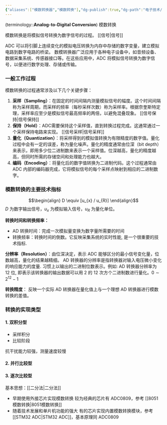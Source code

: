 ```yaml
---
{"aliases":["模数转换器","模数转换"],"dg-publish":true,"dg-path":"电子技术/数字电路/ADC.md","tags":["Circuit","Transform"],"permalink":"/电子技术/数字电路/ADC/","dgPassFrontmatter":true,"noteIcon":"","created":"2024-10-04T18:47:42.710+08:00","updated":"2024-10-29T16:38:45.363+08:00"}
---
```


(terminology::**Analog-to-Digital Conversion**)  模数转换

模数转换是将模拟信号转换为数字信号的过程。  [[信号\|信号]]

ADC 可以将引脚上连续变化的模拟电压转换为内存中存储的数字变量，建立模拟电路到数字电路的桥梁。
数模转换器广泛应用于各种电子设备中，如音频设备、数据采集系统、传感器接口等。在这些应用中，ADC 将模拟信号转换为数字信号，以便进行数字处理、存储或传输。

### 一般工作过程
模数转换的过程通常涉及以下几个关键步骤：
1. **采样（Sampling）**：在固定的时间间隔内测量模拟信号的幅度。这个时间间隔称为采样周期，而采样的频率（每秒采样次数）称为采样率。根据奈奎斯特定理，采样率应至少是模拟信号最高频率的两倍，以避免混叠现象。  [[信号保持\|信号保持]]
2. **保持（Hold）**：ADC需要保持这个采样值，直到转换过程完成。这通常通过一个采样保持电路来实现。  [[信号采样\|信号采样]]
3. **量化（Quantization）**：将采样得到的模拟值转换为有限精度的数字值。量化过程中会有一定的误差，称为量化噪声。量化的精度通常由位深（bit depth）来表示，即用多少位二进制数来表示一个采样值。位深越高，量化的精度越高，但同时所需的存储空间和处理能力也越大。
4. **编码（Encoding）**：将量化后的数字值转换为二进制代码。这个过程通常由 ADC 内部的编码器完成，它将模拟信号的每个采样点映射到相应的二进制数字。

### 模数转换的主要技术指标
$$\begin{align}
D \equiv [u_{x} / u_{R}]
\end{align}$$
$D$ 为数字输出信号，$u_{x}$ 为模拟输入信号，$u_{R}$ 为量化单位。

**转换时间和转换频率：**
- AD 转换时间：完成一次模拟量变换为数字量所需要的时间
- 转换频率：转换时间的倒数。它反映采集系统的实时性能, 是一个很重要的技术指标.

**分辨率（Resolution）**：由位深决定，表示 ADC 能够区分的最小信号变化量，位数越高，量化的结果越精细。 AD 转换器的分辨率是指转换器对输入电压微小变化的响应能力的度量. 习惯上以输出的二进制位数表示。例如: AD 转换器分辨率为 12 位, 即表示该转换器的输出数据可以用 2 的 12 次方个二进制数进行量化。$0\sim 2^{12}-1$

**转换精度**： 反映一个实际 AD 转换器在量化值上与一个理想 AD 转换器进行模数转换的差值。

### 转换的实现类型
#### 1. 双积分型
- 采样积分
- 比较阶段

抗干扰能力较强，测量速度较慢

#### 2. 并行比较型

#### 3. 逐次比较型
基本思想：[[二分法\|二分法]]
- 早期使用外接芯片实现模数转换
	较为经典的芯片有 ADC0809，参考 [[8051模数转换\|8051模数转换]]
- 随着技术发展和单片机功能的强大
	有的芯片实现内置模数转换模块，参考 [[STM32 ADC\|STM32 ADC]]，基本原理同 ADC0809

